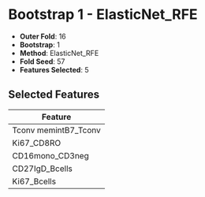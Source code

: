 # Bootstrap 1 - ElasticNet_RFE

- **Outer Fold**: 16
- **Bootstrap**: 1
- **Method**: ElasticNet_RFE
- **Fold Seed**: 57
- **Features Selected**: 5

## Selected Features

| Feature |
|---------|
| Tconv memintB7_Tconv |
| Ki67_CD8RO |
| CD16mono_CD3neg |
| CD27IgD_Bcells |
| Ki67_Bcells |
